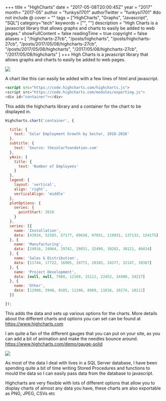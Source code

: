+++
title = "HighCharts"
date = "2017-05-08T20:00:45Z"
year = "2017"
month= "2017-05"
author = "funkysi1701"
authorTwitter = "funkysi1701" #do not include @
cover = ""
tags = ["HighCharts", "Graphs",  "Javascript", "SQL"]
category="tech"
keywords = ["", ""]
description =  "High Charts is a javascript library that allows graphs and charts to easily be added to web pages."
showFullContent = false
readingTime = true
copyright = false
aliases = [
    "/highcharts-27cb",
    "/posts/highcharts",
    "/posts/highcharts-27cb",
    "/posts/2017/05/08/highcharts-27cb",
    "/posts/2017/05/08/highcharts",
    "/2017/05/08/highcharts-27cb",
    "/2017/05/08/highcharts"
]
+++
High Charts is a javascript library that allows graphs and charts to easily be added to web pages.

![](/images/2017/chart.jpeg)

A chart like this can easily be added with a few lines of html and javascript.

```html
<script src="https://code.highcharts.com/highcharts.js">
<script src="https://code.highcharts.com/modules/exporting.js">
<div id="container"></div>
```

This adds the highcharts library and a container for the chart to be displayed in.
```javascript
Highcharts.chart('container', {

  title: {
    text: 'Solar Employment Growth by Sector, 2010-2016'
  },
  subtitle: {
    text: 'Source: thesolarfoundation.com'
  },
  yAxis: {
    title: {
      text: 'Number of Employees'
    }
  },
  legend: {
    layout: 'vertical',
    align: 'right',
    verticalAlign: 'middle'
  },
  plotOptions: {
    series: {
      pointStart: 2010
    }
  },
  series: [{
    name: 'Installation',
    data: [43934, 52503, 57177, 69658, 97031, 119931, 137133, 154175]
  }, {
    name: 'Manufacturing',
    data: [24916, 24064, 29742, 29851, 32490, 30282, 38121, 40434]
  }, {
    name: 'Sales & Distribution',
    data: [11744, 17722, 16005, 19771, 20185, 24377, 32147, 39387]
  }, {
    name: 'Project Development',
    data: [null, null, 7988, 12169, 15112, 22452, 34400, 34227]
  }, {
    name: 'Other',
    data: [12908, 5948, 8105, 11248, 8989, 11816, 18274, 18111]
  }]

});
```
This adds the data and sets up various options for the charts. More details about the different charts and options you can set can be found at https://www.highcharts.com

I am quite a fan of the different gauges that you can put on your site, as you can add a bit of animation and make the needles bounce around. https://www.highcharts.com/demo/gauge-solid

![](/images/2017/chart-1.jpeg)

As most of the data I deal with lives in a SQL Server database, I have been spending quite a bit of time writing Stored Procedures and functions to mould the data so I can easily pass data from the database to javascript.

Highcharts are very flexible with lots of different options that allow you to display charts of almost any data you have, these charts are also exportable as PNG, JPEG, CSVs etc